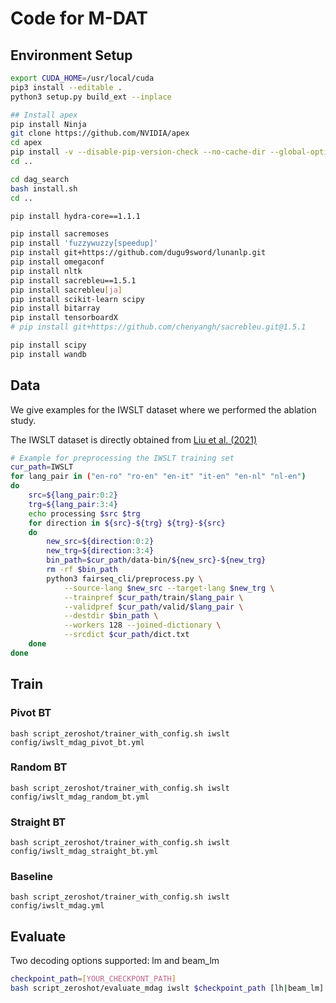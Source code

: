 # Code for M-DAT


## Environment Setup

```bash
export CUDA_HOME=/usr/local/cuda
pip3 install --editable .
python3 setup.py build_ext --inplace

## Install apex
pip install Ninja
git clone https://github.com/NVIDIA/apex
cd apex
pip install -v --disable-pip-version-check --no-cache-dir --global-option="--cpp_ext" --global-option="--cuda_ext" ./
cd ..

cd dag_search
bash install.sh
cd ..

pip install hydra-core==1.1.1

pip install sacremoses
pip install 'fuzzywuzzy[speedup]'
pip install git+https://github.com/dugu9sword/lunanlp.git
pip install omegaconf
pip install nltk
pip install sacrebleu==1.5.1
pip install sacrebleu[ja]
pip install scikit-learn scipy
pip install bitarray
pip install tensorboardX
# pip install git+https://github.com/chenyangh/sacrebleu.git@1.5.1

pip install scipy
pip install wandb
```


## Data
We give examples for the IWSLT dataset where we performed the ablation study.

The IWSLT dataset is directly obtained from [Liu et al. (2021)](https://github.com/nlp-dke/NMTGMinor/tree/master/recipes/zero-shot) 


```bash
# Example for preprocessing the IWSLT training set
cur_path=IWSLT
for lang_pair in ("en-ro" "ro-en" "en-it" "it-en" "en-nl" "nl-en")
do
    src=${lang_pair:0:2}
    trg=${lang_pair:3:4}
    echo processing $src $trg
    for direction in ${src}-${trg} ${trg}-${src}
    do
        new_src=${direction:0:2}
        new_trg=${direction:3:4}
        bin_path=$cur_path/data-bin/${new_src}-${new_trg}
        rm -rf $bin_path
        python3 fairseq_cli/preprocess.py \
            --source-lang $new_src --target-lang $new_trg \
            --trainpref $cur_path/train/$lang_pair \
            --validpref $cur_path/valid/$lang_pair \
            --destdir $bin_path \
            --workers 128 --joined-dictionary \
            --srcdict $cur_path/dict.txt
    done
done
````


## Train 
### Pivot BT
```
bash script_zeroshot/trainer_with_config.sh iwslt config/iwslt_mdag_pivot_bt.yml
```
### Random BT
```
bash script_zeroshot/trainer_with_config.sh iwslt config/iwslt_mdag_random_bt.yml
```
### Straight BT
```
bash script_zeroshot/trainer_with_config.sh iwslt config/iwslt_mdag_straight_bt.yml
```

### Baseline
```
bash script_zeroshot/trainer_with_config.sh iwslt config/iwslt_mdag.yml
````

## Evaluate
Two decoding options supported: lm and beam_lm 
```bash
checkpoint_path=[YOUR_CHECKPONT_PATH]
bash script_zeroshot/evaluate_mdag iwslt $checkpoint_path [lh|beam_lm]
```

